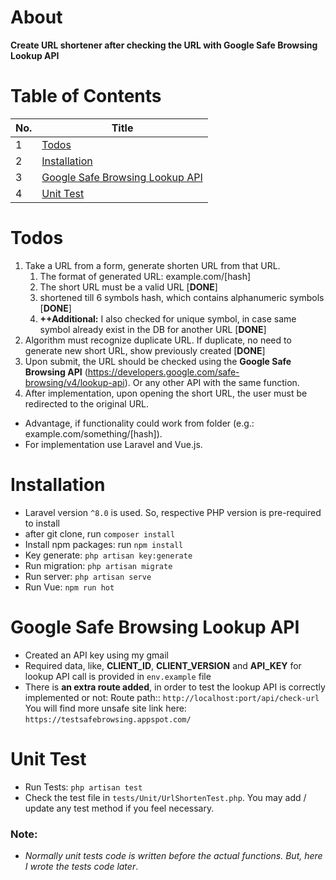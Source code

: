 # About
**Create URL shortener after checking the URL with Google Safe Browsing Lookup API**

# Table of Contents

| No. | Title                                                               |
|-----|---------------------------------------------------------------------|
| 1   | [Todos](#todos)                                                     |
| 2   | [Installation](#installation)                                       |
| 3   | [Google Safe Browsing Lookup API](#google-safe-browsing-lookup-api) |
| 4   | [Unit Test](#unit-test)                                             |


# Todos

1. Take a URL from a form, generate shorten URL from that URL.
   1. The format of generated URL: example.com/[hash]
   2. The short URL must be a valid URL [**DONE**]
   3. shortened till 6 symbols hash, which contains alphanumeric symbols [**DONE**]
   4. **++Additional:** I also checked for unique symbol, in case same symbol already exist in the DB for another URL [**DONE**]  
2. Algorithm must recognize duplicate URL. If duplicate, no need to generate new short URL, show previously
  created [**DONE**]
3. Upon submit, the URL should be checked using the **Google Safe Browsing API**
  (https://developers.google.com/safe-browsing/v4/lookup-api). Or any other API with the same
  function.
4. After implementation, upon opening the short URL, the user must be redirected to the original URL.

- Advantage, if functionality could work from folder (e.g.: example.com/something/[hash]). 
- For implementation use Laravel and Vue.js.

# Installation
- Laravel version `^8.0` is used. So, respective PHP version is pre-required to install
- after git clone, run `composer install`
- Install npm packages: run `npm install`
- Key generate: `php artisan key:generate`
- Run migration: `php artisan migrate`
- Run server: `php artisan serve`
- Run Vue: `npm run hot`


# Google Safe Browsing Lookup API
- Created an API key using my gmail
- Required data, like, **CLIENT_ID**, **CLIENT_VERSION** and **API_KEY** for lookup API call is provided in `env.example` file
- There is **an extra route added**, in order to test the lookup API is correctly implemented or not: Route path:: `http://localhost:port/api/check-url`\
You will find more unsafe site link here: `https://testsafebrowsing.appspot.com/`


# Unit Test
- Run Tests: `php artisan test`
- Check the test file in `tests/Unit/UrlShortenTest.php`. You may add / update any test method if you feel necessary.

### Note:
- _Normally unit tests code is written before the actual functions. But, here I wrote the tests code later_.
